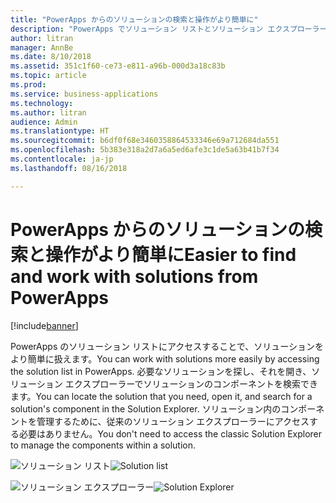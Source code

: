 ```yaml
---
title: "PowerApps からのソリューションの検索と操作がより簡単に"
description: "PowerApps でソリューション リストとソリューション エクスプローラーを使用できます。"
author: litran
manager: AnnBe
ms.date: 8/10/2018
ms.assetid: 351c1f60-ce73-e811-a96b-000d3a18c83b
ms.topic: article
ms.prod: 
ms.service: business-applications
ms.technology: 
ms.author: litran
audience: Admin
ms.translationtype: HT
ms.sourcegitcommit: b6df0f68e3460358864533346e69a712684da551
ms.openlocfilehash: 5b383e318a2d7a6a5ed6afe3c1de5a63b41b7f34
ms.contentlocale: ja-jp
ms.lasthandoff: 08/16/2018

---
```

# <a name="easier-to-find-and-work-with-solutions-from-powerapps"></a><span data-ttu-id="23660-103">PowerApps からのソリューションの検索と操作がより簡単に</span><span class="sxs-lookup"><span data-stu-id="23660-103">Easier to find and work with solutions from PowerApps</span></span>


[!include[banner](../../includes/banner.md)]

<span data-ttu-id="23660-104">PowerApps のソリューション リストにアクセスすることで、ソリューションをより簡単に扱えます。</span><span class="sxs-lookup"><span data-stu-id="23660-104">You can work with solutions more easily by accessing the solution list in PowerApps.</span></span> <span data-ttu-id="23660-105">必要なソリューションを探し、それを開き、ソリューション エクスプローラーでソリューションのコンポーネントを検索できます。</span><span class="sxs-lookup"><span data-stu-id="23660-105">You can locate the solution that you need, open it, and search for a solution's component in the Solution Explorer.</span></span> <span data-ttu-id="23660-106">ソリューション内のコンポーネントを管理するために、従来のソリューション エクスプローラーにアクセスする必要はありません。</span><span class="sxs-lookup"><span data-stu-id="23660-106">You don't need to access the classic Solution Explorer to manage the components within a solution.</span></span>

<span data-ttu-id="23660-107">![ソリューション リスト](media/solution-list.png  "ソリューション リスト")</span><span class="sxs-lookup"><span data-stu-id="23660-107">![Solution list](media/solution-list.png  "Solution list")</span></span>

<span data-ttu-id="23660-108">![ソリューション エクスプローラー](media/solution-explorer.png  "ソリューション エクスプローラー")</span><span class="sxs-lookup"><span data-stu-id="23660-108">![Solution Explorer](media/solution-explorer.png  "Solution Explorer")</span></span>



